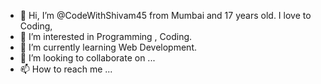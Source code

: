 - 👋 Hi, I’m @CodeWithShivam45 from Mumbai and 17 years old. I love to Coding,
- 👀 I’m interested in Programming , Coding.
- 🌱 I’m currently learning Web Development.
- 💞️ I’m looking to collaborate on ...
- 📫 How to reach me ...

<!---
CodeWithShivam45/CodeWithShivam45 is a ✨ special ✨ repository because its `README.md` (this file) appears on your GitHub profile.
You can click the Preview link to take a look at your changes.
--->

